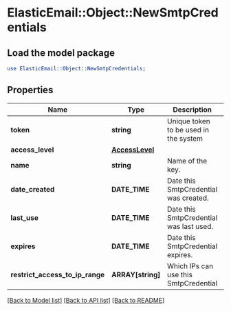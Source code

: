 # ElasticEmail::Object::NewSmtpCredentials

## Load the model package
```perl
use ElasticEmail::Object::NewSmtpCredentials;
```

## Properties
Name | Type | Description | Notes
------------ | ------------- | ------------- | -------------
**token** | **string** | Unique token to be used in the system | [optional] 
**access_level** | [**AccessLevel**](AccessLevel.md) |  | [optional] 
**name** | **string** | Name of the key. | [optional] 
**date_created** | **DATE_TIME** | Date this SmtpCredential was created. | [optional] 
**last_use** | **DATE_TIME** | Date this SmtpCredential was last used. | [optional] 
**expires** | **DATE_TIME** | Date this SmtpCredential expires. | [optional] 
**restrict_access_to_ip_range** | **ARRAY[string]** | Which IPs can use this SmtpCredential | [optional] 

[[Back to Model list]](../README.md#documentation-for-models) [[Back to API list]](../README.md#documentation-for-api-endpoints) [[Back to README]](../README.md)


